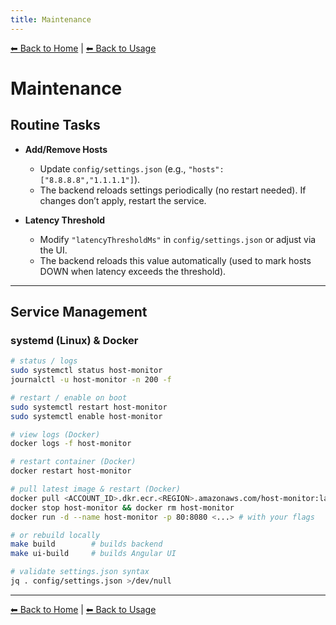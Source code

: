 ```yaml
---
title: Maintenance
---
```


[⬅ Back to Home](./) | [⬅ Back to Usage](usage.md)

# Maintenance

## Routine Tasks



* **Add/Remove Hosts**

  * Update `config/settings.json` (e.g., `"hosts": ["8.8.8.8","1.1.1.1"]`).
  * The backend reloads settings periodically (no restart needed). If changes don’t apply, restart the service.

* **Latency Threshold**

  * Modify `"latencyThresholdMs"` in `config/settings.json` or adjust via the UI.
  * The backend reloads this value automatically (used to mark hosts DOWN when latency exceeds the threshold).

---

## Service Management

### systemd (Linux) & Docker

```bash
# status / logs
sudo systemctl status host-monitor
journalctl -u host-monitor -n 200 -f

# restart / enable on boot
sudo systemctl restart host-monitor
sudo systemctl enable host-monitor

# view logs (Docker)
docker logs -f host-monitor

# restart container (Docker)
docker restart host-monitor

# pull latest image & restart (Docker)
docker pull <ACCOUNT_ID>.dkr.ecr.<REGION>.amazonaws.com/host-monitor:latest
docker stop host-monitor && docker rm host-monitor
docker run -d --name host-monitor -p 80:8080 <...> # with your flags

# or rebuild locally
make build        # builds backend
make ui-build     # builds Angular UI

# validate settings.json syntax
jq . config/settings.json >/dev/null
```

---

[⬅ Back to Home](./) | [⬅ Back to Usage](usage.md)
